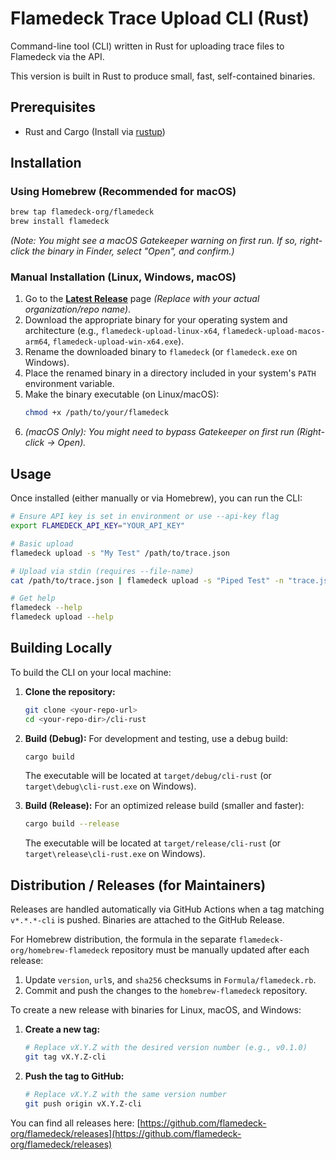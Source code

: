 # Flamedeck Trace Upload CLI (Rust)

Command-line tool (CLI) written in Rust for uploading trace files to Flamedeck via the API.

This version is built in Rust to produce small, fast, self-contained binaries.

## Prerequisites

- Rust and Cargo (Install via [rustup](https://www.rust-lang.org/tools/install))

## Installation

### Using Homebrew (Recommended for macOS)

```bash
brew tap flamedeck-org/flamedeck
brew install flamedeck
```

*(Note: You might see a macOS Gatekeeper warning on first run. If so, right-click the binary in Finder, select "Open", and confirm.)*

### Manual Installation (Linux, Windows, macOS)

1.  Go to the [**Latest Release**](https://github.com/flamedeck-org/flamedeck/releases/latest) page *(Replace with your actual organization/repo name)*.
2.  Download the appropriate binary for your operating system and architecture (e.g., `flamedeck-upload-linux-x64`, `flamedeck-upload-macos-arm64`, `flamedeck-upload-win-x64.exe`).
3.  Rename the downloaded binary to `flamedeck` (or `flamedeck.exe` on Windows).
4.  Place the renamed binary in a directory included in your system's `PATH` environment variable.
5.  Make the binary executable (on Linux/macOS):
    ```bash
    chmod +x /path/to/your/flamedeck
    ```
6.  *(macOS Only): You might need to bypass Gatekeeper on first run (Right-click -> Open).*

## Usage

Once installed (either manually or via Homebrew), you can run the CLI:

```bash
# Ensure API key is set in environment or use --api-key flag
export FLAMEDECK_API_KEY="YOUR_API_KEY"

# Basic upload
flamedeck upload -s "My Test" /path/to/trace.json

# Upload via stdin (requires --file-name)
cat /path/to/trace.json | flamedeck upload -s "Piped Test" -n "trace.json"

# Get help
flamedeck --help
flamedeck upload --help
```

## Building Locally

To build the CLI on your local machine:

1.  **Clone the repository:**
    ```bash
    git clone <your-repo-url>
    cd <your-repo-dir>/cli-rust
    ```
2.  **Build (Debug):** For development and testing, use a debug build:
    ```bash
    cargo build
    ```
    The executable will be located at `target/debug/cli-rust` (or `target\debug\cli-rust.exe` on Windows).

3.  **Build (Release):** For an optimized release build (smaller and faster):
    ```bash
    cargo build --release
    ```
    The executable will be located at `target/release/cli-rust` (or `target\release\cli-rust.exe` on Windows).

## Distribution / Releases (for Maintainers)

Releases are handled automatically via GitHub Actions when a tag matching `v*.*.*-cli` is pushed. Binaries are attached to the GitHub Release.

For Homebrew distribution, the formula in the separate `flamedeck-org/homebrew-flamedeck` repository must be manually updated after each release:

1.  Update `version`, `url`s, and `sha256` checksums in `Formula/flamedeck.rb`.
2.  Commit and push the changes to the `homebrew-flamedeck` repository.

To create a new release with binaries for Linux, macOS, and Windows:

1.  **Create a new tag:**
    ```bash
    # Replace vX.Y.Z with the desired version number (e.g., v0.1.0)
    git tag vX.Y.Z-cli
    ```

2.  **Push the tag to GitHub:**
    ```bash
    # Replace vX.Y.Z with the same version number
    git push origin vX.Y.Z-cli
    ```

You can find all releases here: [https://github.com/flamedeck-org/flamedeck/releases](https://github.com/flamedeck-org/flamedeck/releases)